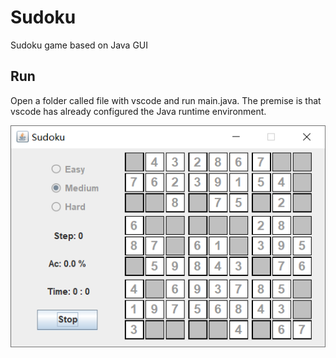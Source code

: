 # Sudoku
Sudoku game based on Java GUI

## Run
Open a folder called file with vscode and run main.java.
The premise is that vscode has already configured the Java runtime environment.

![](/App/Sudoku.png)
